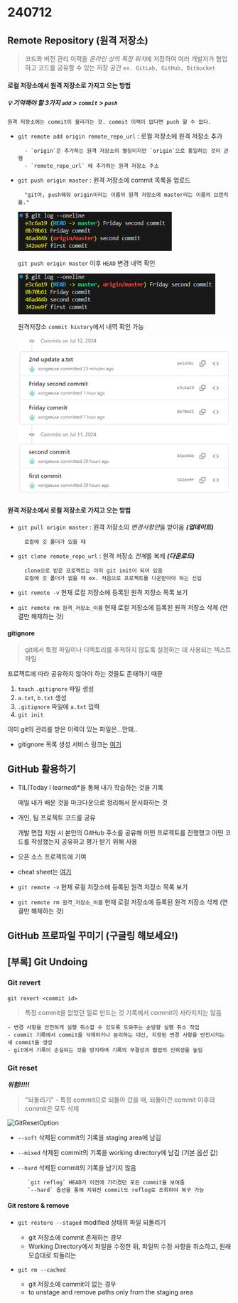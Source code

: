 # 240712

## Remote Repository (원격 저장소)
> 코드와 버전 관리 이력을 *온라인 상의 특정 위치*에 저장하여 여러 개발자가 협업하고 코드를 공유할 수 있는 저장 공간
`ex. GitLab, GitHub, Bitbucket`

#### 로컬 저장소에서 원격 저장소로 가지고 오는 방법
##### 💡 기억해야 할 3가지  `add` > `commit` > `push`

    원격 저장소에는 commit이 올라가는 것. commit 이력이 없다면 push 할 수 없다.


- `git remote add origin remote_repo_url` : 로컬 저장소에 원격 저장소 추가
        
        - `origin`은 추가하는 원격 저장소의 별칭이지만 `origin`으로 통일하는 것이 관행
        - `remote_repo_url` 에 추가하는 원격 저장소 주소

- `git push origin master` : 원격 저장소에 commit 목록을 업로드

        "git아, push해줘 origin이라는 이름의 원격 저장소에 master라는 이름의 브랜치를."



    ![](images/image-2.png) 

    `git push origin master` 이후 `HEAD` 변경 내역 확인

    ![alt text](images/image-3.png)

    원격저장소 `commit history`에서 내역 확인 가능

    ![alt text](images/image-5.png)



#### 원격 저장소에서 로컬 저장소로 가지고 오는 방법

- `git pull origin master` : 원격 저장소의 *변경사항만*을 받아옴 ***(업데이트)***
        
        로컬에 깃 폴더가 있을 때

- `git clone remote_repo_url` : 원격 저장소 *전체*를 복제 ***(다운로드)***
        
        clone으로 받은 프로젝트는 이미 git init이 되어 있음
        로컬에 깃 폴더가 없을 때 ex. 처음으로 프로젝트를 다운받아야 하는 신입

- `git remote -v` 현재 로컬 저장소에 등록된 원격 저장소 목록 보기

- `git remote rm 원격_저장소_이름` 현재 로컬 저장소에 등록된 원격 저장소 삭제 (연결만 해제하는 것)


#### gitignore
> git에서 특정 파일이나 디렉토리를 추적하지 않도록 설정하는 데 사용되는 텍스트 파일

프로젝트에 따라 공유하지 않아야 하는 것들도 존재하기 때문
1. `touch` `.gitignore` 파일 생성
2. `a.txt`, `b.txt` 생성
3. `.gitignore` 파일에 `a.txt` 입력
4. `git init` 

이미 git의 관리를 받은 이력이 있는 파일은...안돼..

- gitignore 목록 생성 서비스 링크는 [여기](https://www.toptal.com/developers/gitignore)

## GitHub 활용하기

- TIL(Today I learned)*을 통해 내가 학습하는 것을 기록

    매일 내가 배운 것을 마크다운으로 정리해서 문서화하는 것
- 개인, 팀 프로젝트 코드를 공유
    
    개발 면접 지원 시 본인의 GitHub 주소를 공유해 어떤 프로젝트를 진행했고 어떤 코드를 작성했는지 공유하고 평가 받기 위해 사용
- 오픈 소스 프로젝트에 기여
- cheat sheet는 [여기](https://training.github.com/downloads/ko/github-git-cheat-sheet/)

- `git remote -v` 현재 로컬 저장소에 등록된 원격 저장소 목록 보기
- `git remote rm 원격_저장소_이름` 현재 로컬 저장소에 등록된 원격 저장소 삭제 (연결만 해제하는 것)

## GitHub 프로파일 꾸미기 (구글링 해보세요!)

## [부록] Git Undoing
### Git revert 
`git revert <commit id>`
>특정 commit을 없었던 일로 만드는 것
기록에서 commit이 사라지지는 않음

    - 변경 사항을 안전하게 실행 취소할 수 있도록 도와주는 순방향 실행 취소 작업
    - commit 기록에서 commit을 삭제하거나 분리하는 대신, 지정된 변경 사항을 반전시키는 새 commit을 생성
    - git에서 기록이 손실되는 것을 방지하며 기록의 무결성과 협업의 신뢰성을 높임

### Git reset 
***위험!!!!!***
> "되돌리기" - 특정 commit으로 되돌아 갔을 때, 되돌아간 commit 이후의 commit은 모두 삭제

![GitResetOption](https://wac-cdn.atlassian.com/dam/jcr:7fb4b5f7-a2cd-4cb7-9a32-456202499922/03%20(8).svg?cdnVersion=1931)
- `--soft` 삭제된 commit의 기록을 staging area에 남김
- `--mixed` 삭제된 commit의 기록을 working directory에 남김 (기본 옵션 값)
- `--hard` 삭제된 commit의 기록을 남기지 않음
                
         `git reflog` HEAD가 이전에 가리켰던 모든 commit을 보여줌
         `--hard` 옵션을 통해 지워진 commit도 reflog로 조회하여 복구 가능

#### Git restore & remove
- `git restore --staged` modified 상태의 파일 되돌리기

    - git 저장소에 commit 존재하는 경우
    - Working Directory에서 파일을 수정한 뒤, 파일의 수정 사항을 취소하고, 원래 모습대로 되돌리는
    

 - `git rm --cached`
    
    - git 저장소에 commit이 없는 경우
    - to unstage and remove paths only from the staging area
    